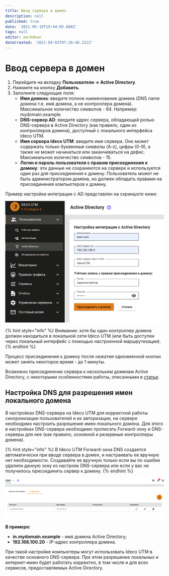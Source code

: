 ```yaml
---
title: Ввод сервера в домен
description: null
published: true
date: '2021-05-19T19:44:05.886Z'
tags: null
editor: markdown
dateCreated: '2021-04-02T07:26:46.222Z'
---
```


# Ввод сервера в домен

1. Перейдите на вкладку **Пользователи -&gt; Active Directory**.
2. Нажмите на кнопку **Добавить**.
3. Заполните следующие поля:
   * **Имя домена**: введите полное наименование домена \(DNS name домена т.е. имя домена, а не контроллера домена\). Максимальное количество символов - 64. Например: mydomain.example.
   * **DNS-сервер AD**: введите адрес сервера, обладающий ролью DNS-сервера в Active Directory \(как правило, один из контроллеров домена\), доступный с локального интерфейса Ideco UTM.
   * **Имя сервера Ideco UTM**: введите имя сервера. Оно может содержать только буквенные символы \(A-z\), цифры \(0-9\), а также не может начинаться или заканчиваться на дефис. Максимальное количество символов - 15.
   * **Логин и пароль пользователя с правом присоединения к домену**: эти данные не сохраняются на сервере и используется один раз для присоединения к домену. Пользователь может не быть администратором домена, но должен обладать правами на присоединения компьютеров к домену.

Пример настройки интеграции с AD представлен на скриншоте ниже:

![](../../.gitbook/assets/added-ad.png)

{% hint style="info" %}
Внимание: хотя бы один контроллер домена должен находиться в локальной сети Ideco UTM \(или быть доступен через локальный интерфейс с помощью настроенной маршрутизации\).
{% endhint %}

Процесс присоединения к домену после нажатия одноименной кнопки может занять некоторое время - до 1 минуты.

Возможно присоединение сервера к нескольким доменам Active Directory, с некоторыми особенностями работы, описанными в [статье](./).

## Настройка DNS для разрешения имен локального домена

В настройках DNS-сервера на Ideco UTM для корректной работы синхронизации пользователей и их авторизации, на сервере необходимо настроить разрешение имен локального домена. Для этого в настройках DNS-сервера необходимо прописать Forward-зону и DNS-серверы для нее \(как правило, основной и резервные контроллеры домена\).

{% hint style="info" %}
В Ideco UTM Forward-зона DNS создается автоматически при вводе сервера в домен, и настраивать ее вручную нет необходимости. Создавайте ее вручную только если вы по ошибке удалили данную зону из настроек DNS-сервера или если у вас не получилось присоединить сервер к домену.
{% endhint %}

![](../../.gitbook/assets/dns.png)

**В примере:**

* **in.mydomain.example** - имя домена Active Directory;
* **192.168.100.20** - IP-адрес контроллера домена.

При такой настройке компьютеры могут использовать Ideco UTM в качестве основного DNS-сервера. При этом разрешение локальных и интернет-имен будет работать корректно, в том числе и для всех сервисов, предоставляемых Active Directory.

